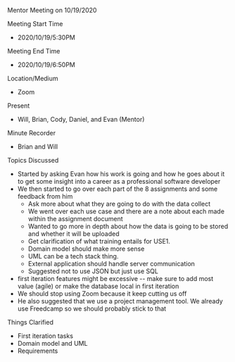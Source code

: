 Mentor Meeting on 10/19/2020

Meeting Start Time
- 2020/10/19/5:30PM

Meeting End Time
- 2020/10/19/6:50PM

Location/Medium
- Zoom

Present
- Will, Brian, Cody, Daniel, and Evan (Mentor)

Minute Recorder
- Brian and Will

Topics Discussed
- Started by asking Evan how his work is going and how he goes about it to get some insight into a career as a professional software developer
- We then started to go over each part of the 8 assignments and some feedback from him
  - Ask more about what they are going to do with the data collect
  - We went over each use case and there are a note about each made within the assignment document 
  - Wanted to go more in depth about how the data is going to be stored and whether it will be uploaded
  - Get clarification of what training entails for USE1.
  - Domain model should make more sense
  - UML can be a tech stack thing.
  - External application should handle server communication
  - Suggested not to use JSON but just use SQL
- first iteration features might be excessive -- make sure to add most value (agile) or make the database local in first iteration
- We should stop using Zoom because it keep cutting us off
- He also suggested that we use a project management tool. We already use Freedcamp so we should probably stick to that

Things Clarified
- First iteration tasks
- Domain model and UML
- Requirements


